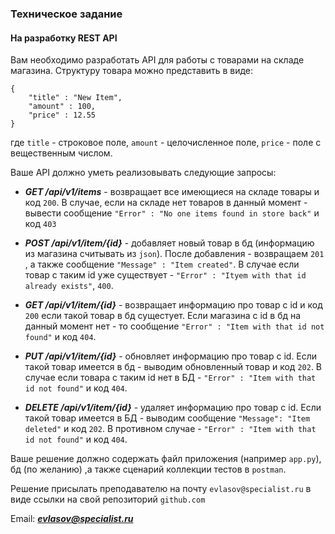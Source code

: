 ### Техническое задание 
#### На разработку REST API

Вам необходимо разработать API для работы с товарами на складе магазина.
Структуру товара можно представить в виде:
```
{
    "title" : "New Item",
    "amount" : 100,
    "price" : 12.55
}
```

где ```title``` - строковое поле, ```amount``` - целочисленное поле, ```price``` - поле с вещественным числом. 



Ваше API должно уметь реализовывать следующие запросы:

* ***GET /api/v1/items*** - возвращает все имеющиеся на складе товары и код ```200```. В случае, если на складе нет товаров в данный момент - вывести сообщение ```"Error" : "No one items found in store back"``` и код ```403```

* ***POST /api/v1/item/{id}*** - добавляет новый товар в бд (информацию из магазина считывать из ```json```). После добавления - возвращаем ```201``` , а также сообщение ```"Message" : "Item created"```.  В случае если товар с таким id уже существует - ```"Error" : "Ityem with that id already exists"```, ```400```.

* ***GET /api/v1/item/{id}*** - возвращает информацию про товар с id и код ```200``` если такой товар в бд сущестует. Если магазина с id в бд на данный момент нет - то сообщение ```"Error" : "Item with that id not found"``` и код ```404```.

* ***PUT /api/v1/item/{id}*** - обновляет информацию про товар с id. Если такой товар имеется в бд - выводим обновленный товар и код ```202```. В случае если товара с таким id нет в БД - ```"Error" : "Item with that id not found"``` и код ```404```.

* ***DELETE /api/v1/item/{id}*** - удаляет информацию про товар с id. Если такой товар имеется в БД - выводим сообщение ```"Message": "Item deleted"``` и код ```202```. В противном случае - ```"Error" : "Item with that id not found"``` и код ```404```.



Ваше решение должно содержать файл приложения (например ```app.py```), бд (по желанию) ,а также сценарий коллекции тестов в ```postman```.

Решение присылать преподавателю на почту ```evlasov@specialist.ru``` в виде ссылки на свой репозиторий ```github.com```

Email: 
***evlasov@specialist.ru***